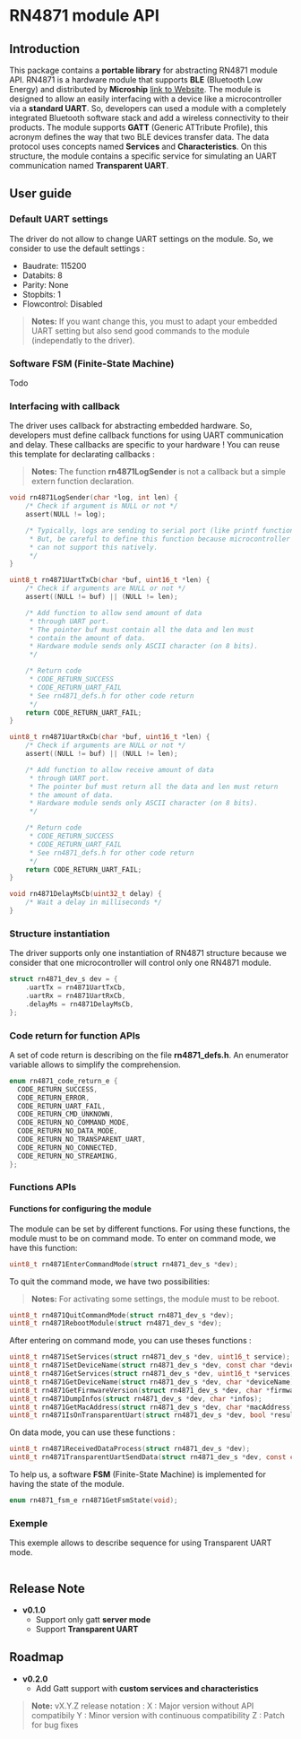 # RN4871 module API
## Introduction
This package contains a **portable library** for abstracting RN4871 module API.
RN4871 is a hardware module that supports **BLE** (Bluetooth Low Energy) and distributed by **Microship** [link to Website](https://www.microchip.com/en-us/product/RN4871).
The module is designed to allow an easily interfacing with a device like a microcontroller via a **standard UART**. So, developers can used a module with a completely integrated Bluetooth software stack and add a wireless connectivity to their products.
The module supports **GATT** (Generic ATTribute Profile), this acronym defines the way that two BLE devices transfer data. The data protocol uses concepts named **Services** and **Characteristics**. On this structure, the module contains a specific service for simulating an UART communication named **Transparent UART**.
## User guide
### Default UART settings
The driver do not allow to change UART settings on the module.
So, we consider to use the default settings :
- Baudrate: 115200
- Databits: 8
- Parity: None
- Stopbits: 1
- Flowcontrol: Disabled

> **Notes:** If you want change this, you must to adapt your embedded UART setting but also send good commands to the module (independatly to the driver).

### Software FSM (Finite-State Machine)
Todo
### Interfacing with callback
The driver uses callback for abstracting embedded hardware. So, developers
must define callback functions for using UART communication and delay.
These callbacks are specific to your hardware !
You can reuse this template for declarating callbacks :
> **Notes:** The function **rn4871LogSender** is not a callback but a simple extern function declaration.
```c
void rn4871LogSender(char *log, int len) {
	/* Check if argument is NULL or not */
	assert(NULL != log);

	/* Typically, logs are sending to serial port (like printf functions).
	 * But, be careful to define this function because microcontroller
	 * can not support this natively.
	 */
}

uint8_t rn4871UartTxCb(char *buf, uint16_t *len) {
	/* Check if arguments are NULL or not */
	assert((NULL != buf) || (NULL != len);

	/* Add function to allow send amount of data
	 * through UART port.
	 * The pointer buf must contain all the data and len must 
	 * contain the amount of data.
	 * Hardware module sends only ASCII character (on 8 bits).
	 */

	/* Return code
	 * CODE_RETURN_SUCCESS
	 * CODE_RETURN_UART_FAIL
	 * See rn4871_defs.h for other code return
	 */
    return CODE_RETURN_UART_FAIL;
}

uint8_t rn4871UartRxCb(char *buf, uint16_t *len) {
	/* Check if arguments are NULL or not */
	assert((NULL != buf) || (NULL != len);

	/* Add function to allow receive amount of data
	 * through UART port.
	 * The pointer buf must return all the data and len must return
	 * the amount of data.
	 * Hardware module sends only ASCII character (on 8 bits).
	 */

	/* Return code
	 * CODE_RETURN_SUCCESS
	 * CODE_RETURN_UART_FAIL
	 * See rn4871_defs.h for other code return
	 */
    return CODE_RETURN_UART_FAIL;
}

void rn4871DelayMsCb(uint32_t delay) {
	/* Wait a delay in milliseconds */
}
```
### Structure instantiation
The driver supports only one instantiation of RN4871 structure because
we consider that one microcontroller will control only one RN4871 module.
```c
struct rn4871_dev_s dev = {
	.uartTx = rn4871UartTxCb,
	.uartRx = rn4871UartRxCb,
	.delayMs = rn4871DelayMsCb,
};
```
### Code return for function APIs
A set of code return is describing on the file **rn4871_defs.h**.
An enumerator variable allows to simplify the comprehension.
```c
enum rn4871_code_return_e {
  CODE_RETURN_SUCCESS,
  CODE_RETURN_ERROR,
  CODE_RETURN_UART_FAIL,
  CODE_RETURN_CMD_UNKNOWN,
  CODE_RETURN_NO_COMMAND_MODE,
  CODE_RETURN_NO_DATA_MODE,
  CODE_RETURN_NO_TRANSPARENT_UART,
  CODE_RETURN_NO_CONNECTED,
  CODE_RETURN_NO_STREAMING,
};
```
### Functions APIs
#### Functions for configuring the module
The module can be set by different functions. For using
these functions, the module must to be on command mode.
To enter on command mode, we have this function:
```c
uint8_t rn4871EnterCommandMode(struct rn4871_dev_s *dev);
```
To quit the command mode, we have two possibilities:
> **Notes:** For activating some settings, the module must to be reboot.
```c
uint8_t rn4871QuitCommandMode(struct rn4871_dev_s *dev);
uint8_t rn4871RebootModule(struct rn4871_dev_s *dev);
```
After entering on command mode, you can use theses functions :
```c
uint8_t rn4871SetServices(struct rn4871_dev_s *dev, uint16_t service);
uint8_t rn4871SetDeviceName(struct rn4871_dev_s *dev, const char *deviceName, uint16_t deviceNameLen);
uint8_t rn4871GetServices(struct rn4871_dev_s *dev, uint16_t *services);
uint8_t rn4871GetDeviceName(struct rn4871_dev_s *dev, char *deviceName);
uint8_t rn4871GetFirmwareVersion(struct rn4871_dev_s *dev, char *firmwareVersion);
uint8_t rn4871DumpInfos(struct rn4871_dev_s *dev, char *infos);
uint8_t rn4871GetMacAddress(struct rn4871_dev_s *dev, char *macAddress);
uint8_t rn4871IsOnTransparentUart(struct rn4871_dev_s *dev, bool *result);
```
On data mode, you can use these functions :
```c
uint8_t rn4871ReceivedDataProcess(struct rn4871_dev_s *dev);
uint8_t rn4871TransparentUartSendData(struct rn4871_dev_s *dev, const char *dataToSend, uint16_t dataToSendLen);
```
To help us, a software **FSM** (Finite-State Machine)
is implemented for having the state of the module. 
```c
enum rn4871_fsm_e rn4871GetFsmState(void);
```
### Exemple
This exemple allows to describe sequence for using Transparent UART mode. 
```c
```
## Release Note
- **v0.1.0**
	- Support only gatt **server mode**
	- Support **Transparent UART**

## Roadmap
- **v0.2.0**
	- Add Gatt support with **custom services and characteristics**

> **Note:** vX.Y.Z release notation :
> X : Major version without API compatibily
> Y : Minor version with continuous compatibility
> Z : Patch for bug fixes